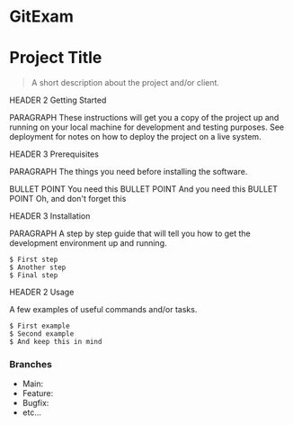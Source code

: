 # GitExam
# Project Title

> A short description about the project and/or client.

HEADER 2 Getting Started

PARAGRAPH These instructions will get you a copy of the project up and running on your local machine for development and testing purposes. See deployment for notes on how to deploy the project on a live system.

HEADER 3 Prerequisites

PARAGRAPH The things you need before installing the software.

BULLET POINT You need this
BULLET POINT And you need this
BULLET POINT Oh, and don't forget this

HEADER 3 Installation

PARAGRAPH A step by step guide that will tell you how to get the development environment up and running.

```
$ First step
$ Another step
$ Final step
```

HEADER 2 Usage

A few examples of useful commands and/or tasks.

```
$ First example
$ Second example
$ And keep this in mind
```
### Branches

* Main:
* Feature:
* Bugfix:
* etc...
